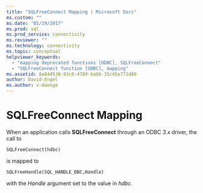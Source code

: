 ```yaml
---
title: "SQLFreeConnect Mapping | Microsoft Docs"
ms.custom: ""
ms.date: "01/19/2017"
ms.prod: sql
ms.prod_service: connectivity
ms.reviewer: ""
ms.technology: connectivity
ms.topic: conceptual
helpviewer_keywords: 
  - "mapping deprecated functions [ODBC], SQLFreeConnect"
  - "SQLFreeConnect function [ODBC], mapping"
ms.assetid: 8a844538-93c0-4709-bab6-35c45e771d80
author: David-Engel
ms.author: v-daenge
---
```

# SQLFreeConnect Mapping
When an application calls **SQLFreeConnect** through an ODBC *3.x* driver, the call to  
  
```  
SQLFreeConnect(hdbc)   
```  
  
 is mapped to  
  
```  
SQLFreeHandle(SQL_HANDLE_DBC,Handle)  
```  
  
 with the *Handle* argument set to the value in *hdbc*.
